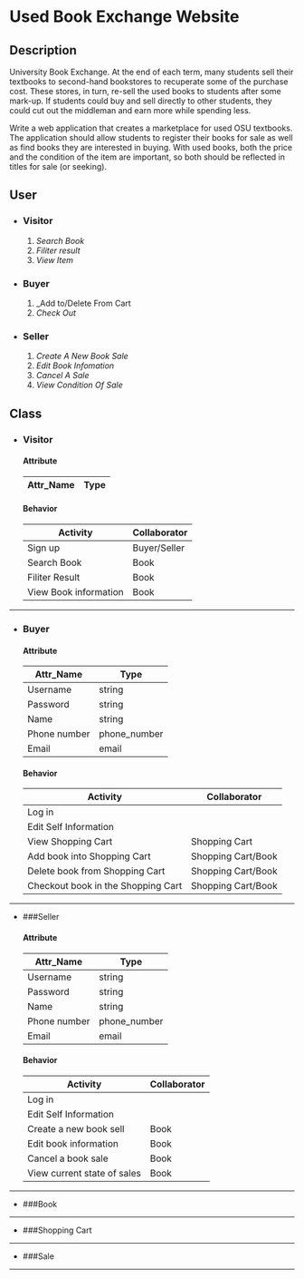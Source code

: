 # Used Book Exchange Website

## Description

University Book Exchange. At the end of each term, many students sell their textbooks to second-hand bookstores to recuperate some of the purchase cost. These stores, in turn, re-sell the used books to students after some mark-up. If students could buy and sell directly to other students, they could cut out the middleman and earn more while spending less.

Write a web application that creates a marketplace for used OSU textbooks. The application should allow students to register their books for sale as well as find books they are interested in buying. With used books, both the price and the condition of the item are important, so both should be reflected in titles for sale (or seeking).

## User
* ### Visitor
  1. _Search Book_
  2. _Filiter result_
  3. _View Item_

* ### Buyer
  1. _Add to/Delete From Cart
  2. _Check Out_

* ### Seller
  1. _Create A New Book Sale_
  2. _Edit Book Infomation_
  3. _Cancel A Sale_
  4. _View Condition Of Sale_

## Class
  - ### Visitor
    #### Attribute
    
    Attr_Name    | Type
    -------------|---------
    
    #### Behavior
    
    Activity     | Collaborator
    -------------|--------------
    Sign up | Buyer/Seller
    Search Book | Book
    Filiter Result | Book
    View Book information | Book
 ***
  - ### Buyer
    #### Attribute
    
    Attr_Name    | Type
    -------------|---------
    Username     | string
    Password     | string
    Name         | string
    Phone number | phone_number
    Email        | email
    
    #### Behavior
    
    Activity     | Collaborator
    -------------|--------------
    Log in | 
    Edit Self Information | 
    View Shopping Cart | Shopping Cart
    Add book into Shopping Cart | Shopping Cart/Book
    Delete book from Shopping Cart | Shopping Cart/Book
    Checkout book in the Shopping Cart | Shopping Cart/Book
    
  ****
  - ###Seller
    #### Attribute

    Attr_Name    | Type
    -------------|---------
    Username     | string
    Password     | string
    Name         | string
    Phone number | phone_number
    Email        | email

    #### Behavior

    Activity     | Collaborator
    -------------|--------------
    Log in | 
    Edit Self Information | 
    Create a new book sell | Book
    Edit book information | Book
    Cancel a book sale | Book
    View current state of sales | Book
  ***
  - ###Book
  ***
  - ###Shopping Cart
  ***
  - ###Sale
  ***
  

